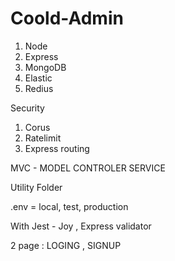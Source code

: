 # Coold-Admin
1. Node
2. Express
3. MongoDB
4. Elastic
5. Redius

Security 
1. Corus
2. Ratelimit
3. Express routing


MVC - MODEL CONTROLER SERVICE

Utility Folder

.env = local, test, production

With Jest - Joy , Express validator

2 page : LOGING , SIGNUP
